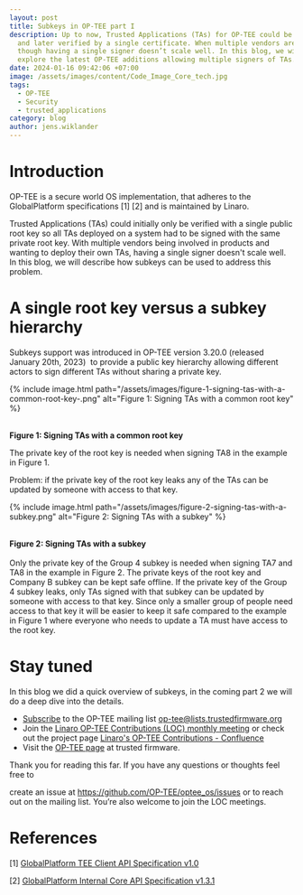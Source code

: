 ```yaml
---
layout: post
title: Subkeys in OP-TEE part I
description: Up to now, Trusted Applications (TAs) for OP-TEE could be signed
  and later verified by a single certificate. When multiple vendors are involved
  though having a single signer doesn’t scale well. In this blog, we will
  explore the latest OP-TEE additions allowing multiple signers of TAs.
date: 2024-01-16 09:42:06 +07:00
image: /assets/images/content/Code_Image_Core_tech.jpg
tags:
  - OP-TEE
  - Security
  - trusted_applications
category: blog
author: jens.wiklander
---
```

# Introduction

OP-TEE is a secure world OS implementation, that adheres to the GlobalPlatform specifications \[1] \[2] and is maintained by Linaro.

Trusted Applications (TAs) could initially only be verified with a single public root key so all TAs deployed on a system had to be signed with the same private root key. With multiple vendors being involved in products and wanting to deploy their own TAs, having a single signer doesn't scale well. In this blog, we will describe how subkeys can be used to address this problem.

# A single root key versus a subkey hierarchy

Subkeys support was introduced in OP-TEE version 3.20.0 (released January 20th, 2023)  to provide a public key hierarchy allowing different actors to sign different TAs without sharing a private key.

{% include image.html path="/assets/images/figure-1-signing-tas-with-a-common-root-key-.png" alt="Figure 1: Signing TAs with a common root key" %}

\
**Figure 1: Signing TAs with a common root key**

The private key of the root key is needed when signing TA8 in the example in Figure 1. 

Problem: if the private key of the root key leaks any of the TAs can be updated by someone with access to that key.

{% include image.html path="/assets/images/figure-2-signing-tas-with-a-subkey.png" alt="Figure 2: Signing TAs with a subkey" %}

\
**Figure 2: Signing TAs with a subkey**\
\
Only the private key of the Group 4 subkey is needed when signing TA7 and TA8 in the example in Figure 2. The private keys of the root key and Company B subkey can be kept safe offline. If the private key of the Group 4 subkey leaks, only TAs signed with that subkey can be updated by someone with access to that key. Since only a smaller group of people need access to that key it will be easier to keep it safe compared to the example in Figure 1 where everyone who needs to update a TA must have access to the root key.

# Stay tuned

In this blog we did a quick overview of subkeys, in the coming part 2 we will do a deep dive into the details.

* [Subscribe](https://lists.trustedfirmware.org/mailman3/lists/op-tee.lists.trustedfirmware.org/) to the OP-TEE mailing list [op-tee@lists.trustedfirmware.org](mailto:op-tee@lists.trustedfirmware.org)
* Join the [Linaro OP-TEE Contributions (LOC) monthly meeting](https://www.trustedfirmware.org/meetings/) or check out the project page [Linaro's OP-TEE Contributions - Confluence](https://linaro.atlassian.net/wiki/spaces/LOC/overview)
* Visit the [OP-TEE page](https://www.trustedfirmware.org/projects/op-tee/) at trusted firmware.

Thank you for reading this far. If you have any questions or thoughts feel free to 

create an issue at <https://github.com/OP-TEE/optee_os/issues> or to reach out on the mailing list. You’re also welcome to join the LOC meetings.

# References

\[1] [GlobalPlatform TEE Client API Specification v1.0](https://globalplatform.org/specs-library/tee-client-api-specification/) 

\[2] [GlobalPlatform Internal Core API Specification v1.3.1](https://globalplatform.org/specs-library/tee-internal-core-api-specification/)